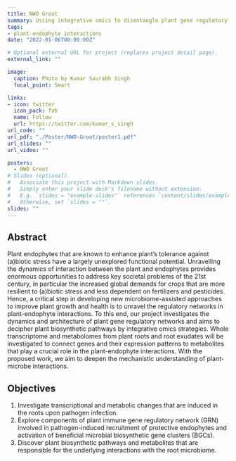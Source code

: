 ```yaml
---
title: NWO Groot
summary: Usiing integrative omics to disentangle plant gene regulatory networks involved in plant-endophyte interactions.
tags:
- plant-endophyte interactions
date: "2022-01-06T00:00:00Z"

# Optional external URL for project (replaces project detail page).
external_link: ""

image:
  caption: Photo by Kumar Saurabh Singh
  focal_point: Smart

links:
- icon: twitter
  icon_pack: fab
  name: Follow
  url: https://twitter.com/kumar_s_singh
url_code: ""
url_pdf: "./Poster/NWO-Groot/poster1.pdf"
url_slides: ""
url_video: ""

posters: 
  - NWO Groot
# Slides (optional).
#   Associate this project with Markdown slides.
#   Simply enter your slide deck's filename without extension.
#   E.g. `slides = "example-slides"` references `content/slides/example-slides.md`.
#   Otherwise, set `slides = ""`.
slides: ""
---
```


## Abstract
Plant endophytes that are known to enhance plant’s tolerance against (a)biotic stress have a largely unexplored functional potential. Unravelling the dynamics of interaction between the plant and endophytes provides enormous opportunities to address key societal problems of the 21st century, in particular the increased global demands for crops that are more resilient to (a)biotic stress and less dependent on fertilizers and pesticides. Hence, a critical step in developing new microbiome-assisted approaches to improve plant growth and health is to unravel the regulatory networks in plant-endophyte interactions. To this end, our project investigates the dynamics and architecture of plant gene regulatory networks and aims to decipher plant biosynthetic pathways by integrative omics strategies. Whole transcriptome and metabolomes from plant roots and root exudates will be investigated to connect genes and their expression patterns to metabolites that play a crucial role in the plant-endophyte interactions. With the proposed work, we aim to deepen the mechanistic understanding of plant-microbe interactions.

## Objectives
1. Investigate transcriptional and metabolic changes that are induced in the roots upon pathogen infection.
2. Explore components of plant immune gene regulatory network (GRN) involved in pathogen-induced recruitment of protective endophytes and activation of beneficial microbial biosynthetic gene clusters (BGCs).
3. Discover plant biosynthetic pathways and metabolites that are responsible for the underlying interactions with the root microbiome.
